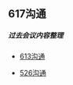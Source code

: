 ## 617沟通


##### 过去会议内容整理

- [613沟通](https://github.com/zhenyitech/shenying/blob/main/0613%E4%BC%9A%E8%AE%AE%E7%BA%AA%E8%A6%81.md)

- [526沟通](https://github.com/zhenyitech/shenying/blob/main/20240526.md)
